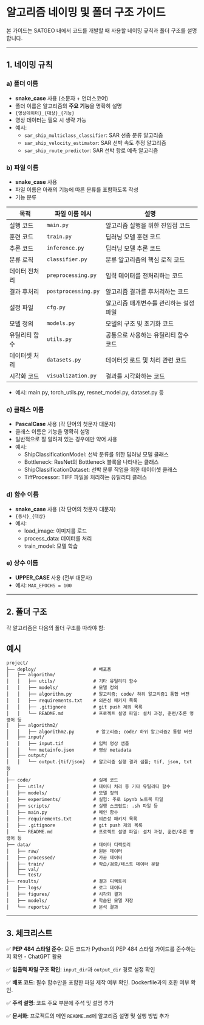 # **알고리즘 네이밍 및 폴더 구조 가이드**

본 가이드는 SATGEO 내에서 코드를 개발할 때 사용할 네이밍 규칙과 폴더 구조를 설명합니다.

---

## **1. 네이밍 규칙**

### **a) 폴더 이름**
- **snake_case** 사용 (소문자 + 언더스코어)
- 폴더 이름은 알고리즘의 **주요 기능**을 명확히 설명
- ```{영상데이터}_{대상}_{기능}```
- 영상 데이터는 필요 시 생략 가능 
- 예시:
  - `sar_ship_multiclass_classifier`: SAR 선종 분류 알고리즘
  - `sar_ship_velocity_estimator`: SAR 선박 속도 추정 알고리즘
  - `sar_ship_route_predictor`: SAR 선박 항로 예측 알고리즘

### **b) 파일 이름**
- **snake_case** 사용
- 파일 이름은 아래의 기능에 따른 분류를 포함하도록 작성
- 기능 분류

| **목적**              | **파일 이름 예시**          | **설명**                                     |
|-----------------------|----------------------------|---------------------------------------------|
| 실행 코드             | `main.py`                 | 알고리즘 실행을 위한 진입점 코드             |
| 훈련 코드             | `train.py`                | 딥러닝 모델 훈련 코드                        |
| 추론 코드             | `inference.py`            | 딥러닝 모델 추론 코드                        |
| 분류 로직             | `classifier.py`           | 분류 알고리즘의 핵심 로직 코드               |
| 데이터 전처리         | `preprocessing.py`        | 입력 데이터를 전처리하는 코드                |
| 결과 후처리           | `postprocessing.py`       | 알고리즘 결과를 후처리하는 코드              |
| 설정 파일             | `cfg.py`                  | 알고리즘 매개변수를 관리하는 설정 파일        |
| 모델 정의             | `models.py`                | 모델의 구조 및 초기화 코드                   |
| 유틸리티 함수         | `utils.py`                | 공통으로 사용하는 유틸리티 함수 코드         |
| 데이터셋 처리         | `datasets.py`              | 데이터셋 로드 및 처리 관련 코드              |
| 시각화 코드           | `visualization.py`        | 결과를 시각화하는 코드                       |

- 예시: main.py, torch_utils.py, resnet_model.py, dataset.py 등

### **c) 클래스 이름**
- **PascalCase** 사용 (각 단어의 첫문자 대문자)
- 클래스 이름은 기능을 명확히 설명
- 일반적으로 잘 알려져 있는 경우에만 약어 사용
- 예시:
  - ShipClassificationModel: 선박 분류를 위한 딥러닝 모델 클래스
  - Bottleneck: ResNet의 Bottleneck 블록을 나타내는 클래스
  - ShipClassificationDataset: 선박 분류 작업을 위한 데이터셋 클래스
  - TiffProcessor: TIFF 파일을 처리하는 유틸리티 클래스
 

### **d) 함수 이름**
- **snake_case** 사용 (각 단어의 첫문자 대문자)
- ```{동사}_{대상}```
- 예시:
  - load_image: 이미지를 로드
  - process_data: 데이터를 처리
  - train_model: 모델 학습

### **e) 상수 이름**
- **UPPER_CASE** 사용 (전부 대문자)
- 예시: ```MAX_EPOCHS = 100```
---

## **2. 폴더 구조**
각 알고리즘은 다음의 폴더 구조를 따라야 함: 
## 예시
```plaintext
project/
├── deploy/                     # 배포용
│   ├── algorithm/
│   │   ├── utils/              # 기타 유틸리티 함수
│   │   ├── models/             # 모델 정의  
│   │   ├── algorithm.py        # 알고리즘; code/ 하위 알고리즘1 통합 버전
│   │   ├── requirements.txt    # 의존성 패키지 목록
│   │   ├── .gitignore          # git push 제외 목록
│   │   └── README.md           # 프로젝트 설명 파일: 설치 과정, 훈련/추론 명령어 등
│   ├── algorithm2/
│   │   ├── algorithm2.py        # 알고리즘; code/ 하위 알고리즘2 통합 버전
│   ├── input/
│   │   ├── input.tif           # 입력 영상 샘플
│   │   └── metainfo.json       # 영상 metadata   
│   ├── output/
│   │   └── output.{tif/json}   # 알고리즘 실행 결과 샘플; tif, json, txt 등 
│
├── code/                       # 실제 코드
│   ├── utils/                  # 데이터 처리 등 기타 유틸리티 함수
│   ├── models/                 # 모델 정의
│   ├── experiments/            # 실험: 주로 ipynb 노트북 파일
│   ├── scripts/                # 실행 스크립트: .sh 파일 등
│   ├── main.py                 # 메인 함수
│   ├── requirements.txt        # 의존성 패키지 목록
│   ├── .gitignore              # git push 제외 목록
│   └── README.md               # 프로젝트 설명 파일: 설치 과정, 훈련/추론 명령어 등
├── data/                       # 데이터 디렉토리
│   ├── raw/                    # 원본 데이터 
│   ├── processed/              # 가공 데이터
│   ├── train/                  # 학습/검증/테스트 데이터 분할
│   ├── val/        
│   └── test/        
├── results/                    # 결과 디렉토리
│   ├── logs/                   # 로그 데이터
│   ├── figures/                # 시각화 결과
│   ├── models/                 # 학습된 모델 저장
│   └── reports/                # 분석 결과
```

---
## **3. 체크리스트**
✅ **PEP 484 스타일 준수**: 모든 코드가 Python의 PEP 484 스타일 가이드를 준수하는지 확인 - ChatGPT 활용

✅ **입출력 파일 구조 확인**: `input_dir`과 `output_dir` 경로 설정 확인

✅ **배포 코드**: 필수 함수만을 포함한 파일 제작 여부 확인. Dockerfile과의 호환 여부 확인. 

✅ **주석 설명**: 코드 주요 부분에 주석 및 설명 추가

✅ **문서화**: 프로젝트의 메인 `README.md`에 알고리즘 설명 및 실행 방법 추가
